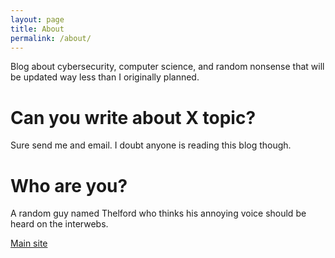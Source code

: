 ```yaml
---
layout: page
title: About
permalink: /about/
---
```


Blog about cybersecurity, computer science, and random nonsense that will be updated way less than I originally planned.

# Can you write about X topic?

Sure send me and email. I doubt anyone is reading this blog though.

# Who are you?

A random guy named Thelford who thinks his annoying voice should be heard on the interwebs.

[Main site](https://docfate111.github.io)
